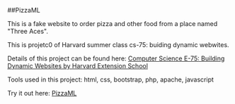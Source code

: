 ##PizzaML

This is a fake website to order pizza and other food from a place named "Three Aces".

This is projetc0 of Harvard summer class cs-75: buiding dynamic webwites.

Details of this project can be found here: [Computer Science E-75: Building Dynamic Websites by Harvard Extension School](http://cs75.tv/2012/summer/#about,projects)

Tools used in this project: html, css, bootstrap, php, apache, javascript

Try it out here: [PizzaML](http://sanqingyuan.info/PizzaML/)
